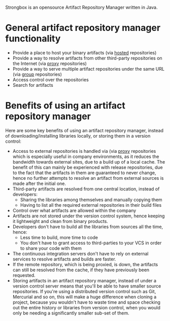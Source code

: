 Strongbox is an opensource Artifact Repository Manager written in Java.

# General artifact repository manager functionality
* Provide a place to host your binary artifacts (via [hosted](Repositories#hosted) repositories)
* Provide a way to resolve artifacts from other third-party repositories on the Internet (via [proxy](Repositories#proxy) repositories)
* Provide a way to serve multiple artifact repositories under the same URL (via [group](Repositories#group) repositories)
* Access control over the repositories
* Search for artifacts

# Benefits of using an artifact repository manager

Here are some key benefits of using an artifact repository manager, instead of downloading/installing libraries locally, or storing them in a version control:
* Access to external repositories is handled via (via [proxy](Repositories#proxy) repositories which is especially useful in company environments, as it reduces the bandwidth towards external sites, due to a build up of a local cache. The benefit of this can mainly be experienced with release repositories, due to the fact that the artifacts in them are guaranteed to never change, hence no further attempts to resolve an artifact from external sources is made after the initial one.
* Third-party artifacts are resolved from one central location, instead of developers:
  * Sharing the libraries among themselves and manually copying them
  * Having to list all the required external repositories in their build files
* Control over what artifacts are allowed within the company
* Artifacts are not stored under the version control system, hence keeping it lightweight and clean from binary products.
* Developers don't have to build all the libraries from sources all the time, hence:
  * Less time to build, more time to code
  * You don't have to grant access to third-parties to your VCS in order to share your code with them
* The continuous integration servers don't have to rely on external services to resolve artifacts and builds are faster.
* If the remote repository, which is being proxied, is down, the artifacts can still be resolved from the cache, if they have previously been requested.
* Storing artifacts in an artifact repository manager, instead of under a version control server means that you'll be able to have smaller source repositories. If you're using a distributed version control such as Git, Mercurial and so on, this will make a huge difference when cloning a project, because you wouldn't have to waste time and space checking out the entire history or libraries from version control, when you would only be needing a significantly smaller sub-set of them.
